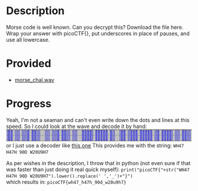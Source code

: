 # Description
Morse code is well known. Can you decrypt this?
Download the file here.
Wrap your answer with picoCTF{}, put underscores in place of pauses, and use all lowercase.

# Provided
- [morse_chal.wav](.prov/280-morse_chal.wav)

# Progress
Yeah, I'm not a seaman and can't even write down the dots and lines at this speed. So I could look at the wave and decode it by hand:
![](.img/280-1.png)
or I just use a decoder like [this one](https://databorder.com/transfer/morse-sound-receiver/)
This provides me with the string: `WH47 H47H 90D W20U9H7`

As per wishes in the description, I throw that in python (not even sure if that was faster than just doing it real quick myself):
`print("picoCTF{"+str("WH47 H47H 90D W20U9H7").lower().replace(' ','_')+"}")`<br>
which results in: `picoCTF{wh47_h47h_90d_w20u9h7}`
